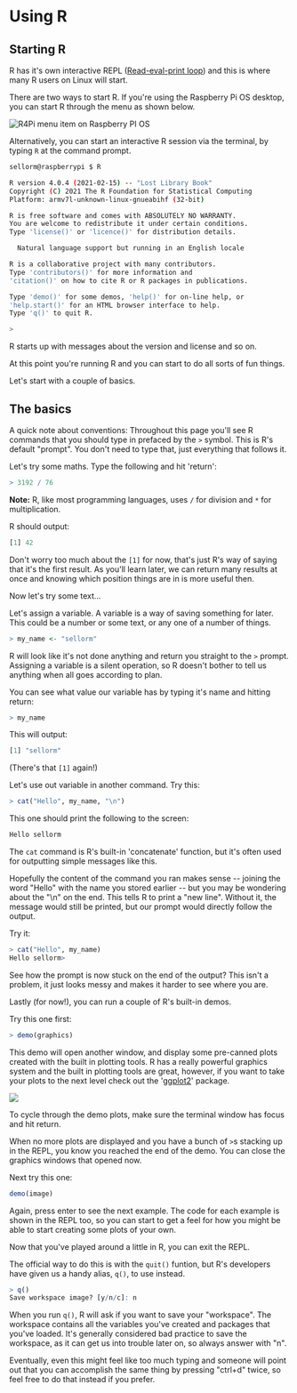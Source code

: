# Using R

## Starting R

R has it's own interactive REPL ([Read-eval-print loop](https://en.wikipedia.org/wiki/Read–eval–print_loop)) and this
is where many R users on Linux will start.

There are two ways to start R. If you're using the Raspberry Pi OS desktop, you can start R through the menu as shown below.

![R4Pi menu item on Raspberry PI OS](/docs/images/r4pi_menu.png)

Alternatively, you can start an interactive R session via the terminal, by typing `R` at the command prompt.

```bash
sellorm@raspberrypi $ R

R version 4.0.4 (2021-02-15) -- "Lost Library Book"
Copyright (C) 2021 The R Foundation for Statistical Computing
Platform: armv7l-unknown-linux-gnueabihf (32-bit)

R is free software and comes with ABSOLUTELY NO WARRANTY.
You are welcome to redistribute it under certain conditions.
Type 'license()' or 'licence()' for distribution details.

  Natural language support but running in an English locale

R is a collaborative project with many contributors.
Type 'contributors()' for more information and
'citation()' on how to cite R or R packages in publications.

Type 'demo()' for some demos, 'help()' for on-line help, or
'help.start()' for an HTML browser interface to help.
Type 'q()' to quit R.

> 
```


R starts up with messages about the version and license and so on.

At this point you're running R and you can start to do all sorts of fun things.

Let's start with a couple of basics. 

## The basics

A quick note about conventions: Throughout this page you'll see R commands that you should type in prefaced by the
`>` symbol. This is R's default "prompt". You don't need to type that, just everything that follows it.

Let's try some maths. Type the following and hit 'return':

```R
> 3192 / 76
```

**Note:** R, like most programming languages, uses `/` for division and `*` for multiplication.

R should output:

```R
[1] 42
```

Don't worry too much about the `[1]` for now, that's just R's way of saying that it's the first result. As you'll learn
later, we can return many results at once and knowing which position things are in is more useful then.

Now let's try some text...

Let's assign a variable. A variable is a way of saving something for later. This could be a number or some text, or any
one of a number of things.

```R
> my_name <- "sellorm"
```

R will look like it's not done anything and return you straight to the `>` prompt. Assigning a variable is a silent
operation, so R doesn't bother to tell us anything when all goes according to plan.

You can see what value our variable has by typing it's name and hitting return:

```R
> my_name
```

This will output:

```R
[1] "sellorm"
```

(There's that `[1]` again!)

Let's use out variable in another command. Try this:

```R
> cat("Hello", my_name, "\n")
```

This one should print the following to the screen:

```R
Hello sellorm
```

The `cat` command is R's built-in 'concatenate' function, but it's often used for outputting simple messages like this.

Hopefully the content of the command you ran makes sense -- joining the word "Hello" with the name you stored earlier -- 
but you may be wondering about the "\n" on the end. This tells R to print a "new line". Without it, the message would
still be printed, but our prompt would directly follow the output. 

Try it:

```R
> cat("Hello", my_name)
Hello sellorm>
```

See how the prompt is now stuck on the end of the output? This isn't a problem, it just looks messy and makes it harder
to see where you are.

Lastly (for now!), you can run a couple of R's built-in demos.

Try this one first:

```R
> demo(graphics)
```

This demo will open another window, and display some pre-canned plots created with the built in plotting tools. R has a
really powerful graphics system and the built in plotting tools are great, however, if you want to take your plots to
the next level check out the '[ggplot2](https://ggplot2.tidyverse.org)' package.

![](/images/using_r_demo_screenshot.png)

To cycle through the demo plots, make sure the terminal window has focus and hit return.

When no more plots are displayed and you have a bunch of `>`s stacking up in the REPL, you know you reached the end of
the demo. You can close the graphics windows that opened now.

Next try this one:

```R
demo(image)
```

Again, press enter to see the next example. The code for each example is shown in the REPL too, so you can start to get
a feel for how you might be able to start creating some plots of your own.

Now that you've played around a little in R, you can exit the REPL.

The official way to do this is with the `quit()` funtion, but R's developers have given us a handy alias, `q()`, to use
instead.

```R
> q()
Save workspace image? [y/n/c]: n
```

When you run `q()`, R will ask if you want to save your "workspace". The workspace contains all the variables you've created
and packages that you've loaded. It's generally considered bad practice to save the workspace, as it can get us
into trouble later on, so always answer with "n".

Eventually, even this might feel like too much typing and someone will point out that you can accomplish the same thing
by pressing "ctrl+d" twice, so feel free to do that instead if you prefer.

